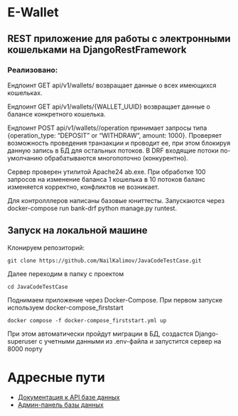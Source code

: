 <h1>E-Wallet</h1>
<h2>REST приложение для работы с электронными кошельками на DjangoRestFramework</h2>
<h3>Реализовано:</h3>
<p>Ендпоинт GET api/v1/wallets/ возвращает данные о всех имеющихся кошельках.</p>
<p>Ендпоинт GET api/v1/wallets/{WALLET_UUID} возвращает данные о балансе конкретного кошелька.</p>
<p>Ендпоинт POST api/v1/wallets/<WALLET_UUID>/operation принимает запросы типа
{operation_type: “DEPOSIT” or “WITHDRAW”, amount: 1000}. Проверяет возможность проведения транзакции и проводит ее, при этом блокируя данную запись в БД для остальных потоков. В DRF входящие потоки по-умолчанию обрабатываются многопоточно (конкурентно).</p>
<p>Сервер проверен утилитой Apache24 ab.exe. При обработке 100 запросов на изменение баланса 1 кошелька в 10 потоков баланс изменяется корректно, конфликтов не возникает.</p>
<p>Для контролллеров написаны базовые юниттесты. Запускаются через docker-compose run bank-drf python manage.py runtest.</p>

  ## Запуск на локальной машине
Клонируем репозиторий:
```
git clone https://github.com/NailKalimov/JavaCodeTestCase.git
```

Далее переходим в папку с проектом
```
сd JavaCodeTestCase
```

Поднимаем приложение через Docker-Compose. При первом запуске используем docker-compose_firststart
```
docker compose -f docker-compose_firststart.yml up
```
<p>При этом автоматически пройдут миграции в БД, создастся Django-superuser с учетными данными из .env-файла и запустится сервер на 8000 порту</p>

# Адресные пути
- [Документация к API базе данных](http://127.0.0.1:8000/swagger/)
- [Админ-панель базы данных](http://127.0.0.1:8000/admin)
